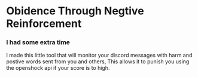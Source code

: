 # Obidence Through Negtive Reinforcement

### I had some extra time
I made this little tool that will monitor your discord messages with harm and postive words sent from you and others, This allows it to punish you using the openshock api if your score is to high.

